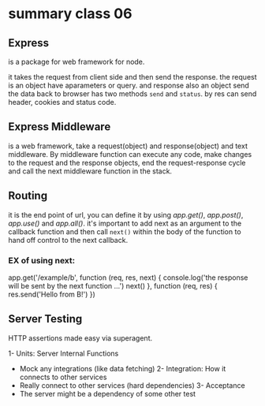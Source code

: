 # summary class 06

## Express
is a package for web framework for node.

it takes the request from client side and then send the response. the request is an object have aparameters or query. and response also an object send the data back to browser has two methods `send` and `status`. by res can send header, cookies and status code.

## Express Middleware
is a web framework, take a request(object) and response(object) and text middleware. By middleware function can execute any code, make changes to the request and the response objects, end the request-response cycle and call the next middleware function in the stack.

## Routing
it is the end point of url, you can define it by using *app.get()*, *app.post()*, *app.use()* and *app.all()*. it's important to add next as an argument to the callback function and then call `next()` within the body of the function to hand off control to the next callback.

### EX of using next:
app.get('/example/b', function (req, res, next) {
  console.log('the response will be sent by the next function ...')
  next()
}, function (req, res) {
  res.send('Hello from B!')
})

## Server Testing
HTTP assertions made easy via superagent.

1- Units: Server Internal Functions
- Mock any integrations (like data fetching)
2- Integration: How it connects to other services
- Really connect to other services (hard dependencies)
3- Acceptance
- The server might be a dependency of some other test

